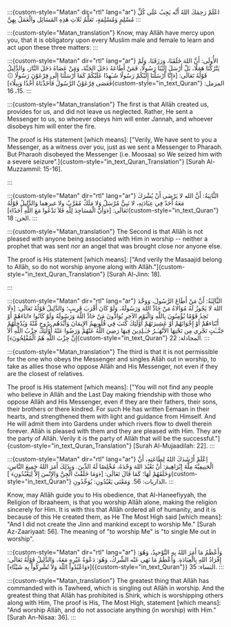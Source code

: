 
:::{custom-style="Matan" dir="rtl" lang="ar"}
اعْلَمْ رَحِمَكَ اللهُ أَنَّه يَجِبُ عَلَى كُلِّ مُسْلِمٍ وَمُسْلِمَةٍ،
تَعَلُّمُ ثَلاثِ هَذِهِ المَسَائِل والْعَمَلُ بِهِنَّ
:::

:::{custom-style="Matan_translation"}
Know, may Allāh have mercy upon you, that it is obligatory upon every
Muslim male and female to learn and act upon these three matters:
:::

:::{custom-style="Matan" dir="rtl" lang="ar"}
الأُولَى: أَنَّ اللهَ خَلَقَنَا، وَرَزَقَنَا، وَلَمْ يَتْرُكْنَا
هَمَلًا، بَلْ أَرْسَلَ إِلَيْنَا رَسُولًا، فَمَنْ أَطَاعَهُ دَخَلَ
الجَنَّةَ، وَمَنْ عَصَاهُ دَخَلَ النَّارَ، وَالدَّلِيلُ قَوْلُهُ
تَعَالَى: [﴿إِنَّا أَرْسَلْنَا إِلَيْكُمْ رَسُولًا شَـٰهِدًا عَلَيْكُمْ
كَمَا أَرْسَلْنَا إِلَى فِرْعَوْنَ رَسُولًا ۞ فَعَصَى فِرْعَوْنُ
الرَّسُولَ فَأَخَذْنَاهُ أَخْذًا وَبِيلًا﴾]{custom-style="in_text_Quran"} المزمل: 15،
16.
:::

:::{custom-style="Matan_translation"}
The first is that Allāh created us, provides for us, and did not leave
us neglected. Rather, He sent a Messenger to us, so whoever obeys him
will enter Jannah, and whoever disobeys him will enter the fire.

The proof is His statement \[which means\]: ["Verily, We have sent to
you a Messenger, as a witness over you, just as we sent a Messenger to
Pharaoh. But Pharaoh disobeyed the Messenger (i.e. Moosaa) so We seized
him with a severe seizure\".]{custom-style="in_text_Quran_Translation"} \[Surah Al-Muzzammil: 15-16\].

:::

:::{custom-style="Matan" dir="rtl" lang="ar"}
الثَّانِيَةُ: أَنَّ الله لا يَرْضَى أَنْ يُشْرَكَ مَعَهُ أَحَدٌ فِي
عِبَادَتِهِ، لا نَبِيٌّ مُرْسَلٌ وَلا مَلَكٌ مُقَرَّبٌ ولا غيرهما
وَالدَّلِيلُ قَوْلُهُ تَعَالَى: [﴿وَأَنَّ الْمَسَاجِدَ لِلَّهِ فَلاَ
تَدْعُوا مَعَ اللَّهِ أَحَدًا﴾]{custom-style="in_text_Quran"} الجن: 18.
:::

:::{custom-style="Matan_translation"}
The Second is that Allāh is not pleased with anyone being associated
with Him in worship -- neither a prophet that was sent nor an angel that
was brought close nor anyone else.

The proof is His statement \[which means\]: ["And verily the Masaajid
belong to Allāh, so do not worship anyone along with Allāh."]{custom-style="in_text_Quran_Translation"} \[Surah
Al-Jinn: 18\].

:::

:::{custom-style="Matan" dir="rtl" lang="ar"}
الثَّالِثَةُ: أَنَّ مَنْ أَطَاعَ الرَّسُولَ، وَوَحَّدَ اللهَ لا يَجُوزُ
لَهُ مُوَالاةُ مَنْ حَادَّ اللهَ وَرَسُولَهُ، وَلَوْ كَانَ أَقْرَبَ
قَرِيبٍ؛ وَالدَّلِيلُ قَوْلُهُ تَعَالَى: [﴿لَا تَجِدُ قَوْمًا يُؤْمِنُونَ
بِاللَّهِ وَالْيَوْمِ الآخِرِ يُوَادُّونَ مَنْ حَادَّ اللَّهَ
وَرَسُولَهُ وَلَوْ كَانُوا ءابَاءَهُمْ أَوْ أَبْنَاءهُمْ أَوْ
إِخْوَانَهُمْ أَوْ عَشِيرَتَهُمْ أُوْلَئِكَ كَتَبَ فِي قُلُوبِهِمُ
الإِيمَانَ وَأَيَّدَهُم بِرُوحٍ مِّنْهُ وَيُدْخِلُهُمْ جَنَّــٰتٍ
تَجْرِي مِن تَحْتِهَا الأَنْهَـٰـرُ خَـٰـلِدِينَ فِيهَا رَضِيَ اللَّهُ
عَنْهُمْ وَرَضُوا عَنْهُ أُوْلَئِكَ حِزْبُ اللَّهِ أَلاَ إِنَّ حِزْبَ
اللَّهِ هُمُ الْمُفْلِحُونَ﴾]{custom-style="in_text_Quran"} المجادلة: 22.
:::

:::{custom-style="Matan_translation"}
The third is that it is not permissible for the one who obeys the
Messenger and singles Allāh out in worship, to take as allies those who
oppose Allāh and His Messenger, not even if they are the closest of
relatives.


The proof is His statement \[which means\]: ["You will not find any
people who believe in Allāh and the Last Day making friendship with
those who oppose Allāh and His Messenger, even if they are their
fathers, their sons, their brothers or there kindred. For such He has
written Eemaan in their hearts, and strengthened them with light and
guidance from Himself. And He will admit them into Gardens under which
rivers flow to dwell therein forever. Allāh is pleased with them and
they are pleased with Him. They are the party of Allāh. Verily it is
the party of Allāh that will be the successful.\"]{custom-style="in_text_Quran_Translation"} \[Surah
Al-Mujaadilah: 22\].
:::


:::{custom-style="Matan" dir="rtl" lang="ar"}
اِعْلَمْ أَرْشَدَكَ اللهُ لِطَاعَتِهِ، أَنَّ الْحَنِيفِيَّةَ مِلَّةَ
إِبْرَاهِيمَ: أَنْ تَعْبُدَ اللهَ وَحْدَهُ، مُخْلِصًا لَهُ الدِّينَ.
وَبِذَلِكَ أَمَرَ اللهُ جَمِيعَ النَّاسِ، وَخَلَقَهُمْ لَهَا؛ كَمَا
قَالَ تَعَالَى: [﴿وَمَا خَلَقْتُ الْجِنَّ وَالإِنْسَ إِلاَّ
لِيَعْبُدُونِ﴾ ]{custom-style="in_text_Quran"} الذاريات: 56.
وَمَعْنَى يَعْبُدُونِ: يُوَحِّدُونِ،
:::

Know, may Allāh guide you to His obedience, that Al-Haneefiyyah, the
Religion of Ibraaheem, is that you worship Allāh alone, making the
religion sincerely for Him. It is with this that Allāh ordered all of
humanity, and it is because of this He created them, as He The Most High
said \[which means\]: \"And I did not create the Jinn and mankind except
to worship Me.\" \[Surah Az-Zaariyaat: 56\]. The meaning of \"to worship
Me\" is \"to single Me out in worship\".


:::{custom-style="Matan" dir="rtl" lang="ar"}
وَأَعْظَمُ مَا أَمَرَ اللهُ بِهِ التَّوْحيِدُ، وَهُوَ: إِفْرَادُ اللهِ
بِالْعِبَادَةِ. وَأَعْظَمُ مَا نَهَى عَنْه الشِّركُ، وَهُوَ: دَعْوَةُ
غَيْرِهِ مَعَهُ، وَالدَّلِيلُ قَوْلُهُ تَعَالَى: [﴿وَاعْبُدُواْ اللّهَ
وَلاَ تُشْرِكُواْ بِهِ شَيْئًا﴾]{{custom-style="in_text_Quran"}} النساء: 35.
:::

:::{custom-style="Matan_translation"}
The greatest thing that Allāh has commanded with is Tawheed, which is
singling out Allāh in worship. And the greatest thing that Allāh has
prohibited is Shirk, which is worshipping others along with Him, The
proof is His, The Most High, statement \[which means\]: \"And worship
Allāh, and do not associate anything (in worship) with Him.\" \[Surah
An-Nisaa: 36\].
:::
